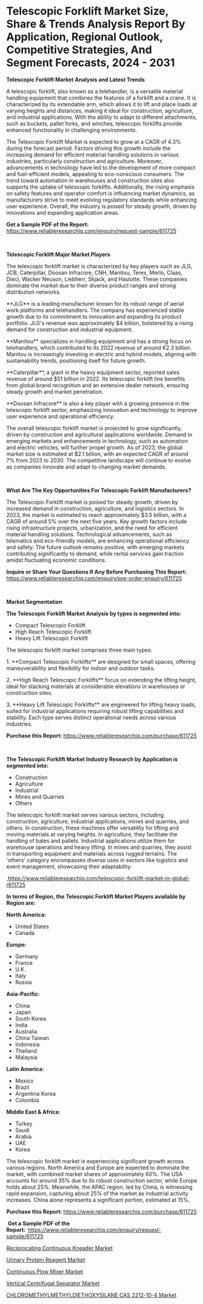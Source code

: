 <p><h1>Telescopic Forklift Market Size, Share & Trends Analysis Report By Application, Regional Outlook, Competitive Strategies, And Segment Forecasts, 2024 - 2031</h1></p><p><strong>Telescopic Forklift Market Analysis and Latest Trends</strong></p>
<p><p>A telescopic forklift, also known as a telehandler, is a versatile material handling equipment that combines the features of a forklift and a crane. It is characterized by its extendable arm, which allows it to lift and place loads at varying heights and distances, making it ideal for construction, agriculture, and industrial applications. With the ability to adapt to different attachments, such as buckets, pallet forks, and winches, telescopic forklifts provide enhanced functionality in challenging environments.</p><p>The Telescopic Forklift Market is expected to grow at a CAGR of 4.3% during the forecast period. Factors driving this growth include the increasing demand for efficient material handling solutions in various industries, particularly construction and agriculture. Moreover, advancements in technology have led to the development of more compact and fuel-efficient models, appealing to eco-conscious consumers. The trend toward automation in warehouses and construction sites also supports the uptake of telescopic forklifts. Additionally, the rising emphasis on safety features and operator comfort is influencing market dynamics, as manufacturers strive to meet evolving regulatory standards while enhancing user experience. Overall, the industry is poised for steady growth, driven by innovations and expanding application areas.</p></p>
<p><strong>Get a Sample PDF of the Report:&nbsp;</strong> <a href="https://www.reliableresearchiq.com/enquiry/request-sample/611725?utm_campaign=1461&utm_medium=2&utm_source=Github&utm_content=ia&utm_term=12102024&utm_id=telescopic-forklift">https://www.reliableresearchiq.com/enquiry/request-sample/611725</a></p>
<p>&nbsp;</p>
<p><strong>Telescopic Forklift Major Market Players</strong></p>
<p><p>The telescopic forklift market is characterized by key players such as JLG, JCB, Caterpillar, Doosan Infracore, CNH, Manitou, Terex, Merlo, Claas, Dieci, Wacker Neuson, Liebherr, Skjack, and Haulotte. These companies dominate the market due to their diverse product ranges and strong distribution networks.</p><p>**JLG** is a leading manufacturer known for its robust range of aerial work platforms and telehandlers. The company has experienced stable growth due to its commitment to innovation and expanding its product portfolio. JLG's revenue was approximately $4 billion, bolstered by a rising demand for construction and industrial equipment.</p><p>**Manitou** specializes in handling equipment and has a strong focus on telehandlers, which contributed to its 2022 revenue of around €2.3 billion. Manitou is increasingly investing in electric and hybrid models, aligning with sustainability trends, positioning itself for future growth.</p><p>**Caterpillar**, a giant in the heavy equipment sector, reported sales revenue of around $51 billion in 2022. Its telescopic forklift line benefits from global brand recognition and an extensive dealer network, ensuring steady growth and market penetration.</p><p>**Doosan Infracore** is also a key player with a growing presence in the telescopic forklift sector, emphasizing innovation and technology to improve user experience and operational efficiency.</p><p>The overall telescopic forklift market is projected to grow significantly, driven by construction and agricultural applications worldwide. Demand in emerging markets and enhancements in technology, such as automation and electric vehicles, will further propel growth. As of 2023, the global market size is estimated at $2.1 billion, with an expected CAGR of around 7% from 2023 to 2030. The competitive landscape will continue to evolve as companies innovate and adapt to changing market demands.</p></p>
<p>&nbsp;</p>
<p><strong>What Are The Key Opportunities For Telescopic Forklift Manufacturers?</strong></p>
<p><p>The Telescopic Forklift market is poised for steady growth, driven by increased demand in construction, agriculture, and logistics sectors. In 2023, the market is estimated to reach approximately $3.5 billion, with a CAGR of around 5% over the next five years. Key growth factors include rising infrastructure projects, urbanization, and the need for efficient material handling solutions. Technological advancements, such as telematics and eco-friendly models, are enhancing operational efficiency and safety. The future outlook remains positive, with emerging markets contributing significantly to demand, while rental services gain traction amidst fluctuating economic conditions.</p></p>
<p><strong>Inquire or Share Your Questions If Any Before Purchasing This Report:</strong> <a href="https://www.reliableresearchiq.com/enquiry/pre-order-enquiry/611725?utm_campaign=1461&utm_medium=2&utm_source=Github&utm_content=ia&utm_term=12102024&utm_id=telescopic-forklift">https://www.reliableresearchiq.com/enquiry/pre-order-enquiry/611725</a></p>
<p>&nbsp;</p>
<p><strong>Market Segmentation</strong></p>
<p><strong>The Telescopic Forklift Market Analysis by types is segmented into:</strong></p>
<p><ul><li>Compact Telescopic Forklift</li><li>High Reach Telescopic Forklift</li><li>Heavy Lift Telescopic Forklift</li></ul></p>
<p><p>The telescopic forklift market comprises three main types: </p><p>1. **Compact Telescopic Forklifts** are designed for small spaces, offering maneuverability and flexibility for indoor and outdoor tasks.</p><p>   </p><p>2. **High Reach Telescopic Forklifts** focus on extending the lifting height, ideal for stacking materials at considerable elevations in warehouses or construction sites.</p><p>3. **Heavy Lift Telescopic Forklifts** are engineered for lifting heavy loads, suited for industrial applications requiring robust lifting capabilities and stability. Each type serves distinct operational needs across various industries.</p></p>
<p><strong>Purchase this Report:&nbsp;</strong><a href="https://www.reliableresearchiq.com/purchase/611725?utm_campaign=1461&utm_medium=2&utm_source=Github&utm_content=ia&utm_term=12102024&utm_id=telescopic-forklift">https://www.reliableresearchiq.com/purchase/611725</a></p>
<p>&nbsp;</p>
<p><strong>The Telescopic Forklift Market Industry Research by Application is segmented into:</strong></p>
<p><ul><li>Construction</li><li>Agriculture</li><li>Industrial</li><li>Mines and Quarries</li><li>Others</li></ul></p>
<p><p>The telescopic forklift market serves various sectors, including construction, agriculture, industrial applications, mines and quarries, and others. In construction, these machines offer versatility for lifting and moving materials at varying heights. In agriculture, they facilitate the handling of bales and pallets. Industrial applications utilize them for warehouse operations and heavy lifting. In mines and quarries, they assist in transporting equipment and materials across rugged terrains. The 'others' category encompasses diverse uses in sectors like logistics and event management, showcasing their adaptability.</p></p>
<p><a href="https://www.reliableresearchiq.com/telescopic-forklift-market-in-global-r611725?utm_campaign=1461&utm_medium=2&utm_source=Github&utm_content=ia&utm_term=12102024&utm_id=telescopic-forklift">&nbsp;https://www.reliableresearchiq.com/telescopic-forklift-market-in-global-r611725</a></p>
<p><strong>In terms of Region, the Telescopic Forklift Market Players available by Region are:</strong></p>
<p>
    <p> <strong> North America: </strong>
        <ul>
            <li>United States</li>
            <li>Canada</li>
        </ul>
        </p> 
    <p> <strong> Europe: </strong>
        <ul>
            <li>Germany</li>
            <li>France</li>
            <li>U.K.</li>
            <li>Italy</li>
            <li>Russia</li>
        </ul>
        </p> 
    <p> <strong> Asia-Pacific: </strong>
        <ul>
            <li>China</li>
            <li>Japan</li>
            <li>South Korea</li>
            <li>India</li>
            <li>Australia</li>
            <li>China Taiwan</li>
            <li>Indonesia</li>
            <li>Thailand</li>
            <li>Malaysia</li>
        </ul>
        </p> 
    <p> <strong> Latin America: </strong>
        <ul>
            <li>Mexico</li>
            <li>Brazil</li>
            <li>Argentina Korea</li>
            <li>Colombia</li>
        </ul>
        </p> 
    <p> <strong> Middle East & Africa: </strong>
        <ul>
            <li>Turkey</li>
            <li>Saudi</li>
            <li>Arabia</li>
            <li>UAE</li>
            <li>Korea</li>
        </ul>
    </p>
    </p>
<p><p>The telescopic forklift market is experiencing significant growth across various regions. North America and Europe are expected to dominate the market, with combined market shares of approximately 60%. The USA accounts for around 35% due to its robust construction sector, while Europe holds about 25%. Meanwhile, the APAC region, led by China, is witnessing rapid expansion, capturing about 25% of the market as industrial activity increases. China alone represents a significant portion, estimated at 15%.</p></p>
<p><strong>Purchase this Report: </strong><a href="https://www.reliableresearchiq.com/purchase/611725?utm_campaign=1461&utm_medium=2&utm_source=Github&utm_content=ia&utm_term=12102024&utm_id=telescopic-forklift">https://www.reliableresearchiq.com/purchase/611725</a></p>
<p>&nbsp;<strong>Get a Sample PDF of the Report:&nbsp;&nbsp;</strong><a href="https://www.reliableresearchiq.com/enquiry/request-sample/611725?utm_campaign=1461&utm_medium=2&utm_source=Github&utm_content=ia&utm_term=12102024&utm_id=telescopic-forklift">https://www.reliableresearchiq.com/enquiry/request-sample/611725</a></p>
<p><strong></strong></p>
<p><p><a href="https://www.linkedin.com/pulse/reciprocating-continuous-kneader-market-global-share-ranking-es0me?utm_campaign=1461&utm_medium=2&utm_source=Github&utm_content=ia&utm_term=12102024&utm_id=telescopic-forklift">Reciprocating Continuous Kneader Market</a></p><p><a href="https://github.com/twableoafc/Market-Research-Report-List-1/blob/main/urinary-protein-reagent-market.md?utm_campaign=1461&utm_medium=2&utm_source=Github&utm_content=ia&utm_term=12102024&utm_id=telescopic-forklift">Urinary Protein Reagent Market</a></p><p><a href="https://www.linkedin.com/pulse/in-depth-continuous-plow-mixer-market-review-size-share-123cagr-c9twe?utm_campaign=1461&utm_medium=2&utm_source=Github&utm_content=ia&utm_term=12102024&utm_id=telescopic-forklift">Continuous Plow Mixer Market</a></p><p><a href="https://www.linkedin.com/pulse/insights-vertical-centrifugal-separator-market-size-which-expanding-sooxe?utm_campaign=1461&utm_medium=2&utm_source=Github&utm_content=ia&utm_term=12102024&utm_id=telescopic-forklift">Vertical Centrifugal Separator Market</a></p><p><a href="https://github.com/keitelmoprotinu/Market-Research-Report-List-1/blob/main/chloromethylmethyldiethoxysilane-cas-2212-10-4-market.md?utm_campaign=1461&utm_medium=2&utm_source=Github&utm_content=ia&utm_term=12102024&utm_id=telescopic-forklift">CHLOROMETHYLMETHYLDIETHOXYSILANE CAS 2212-10-4 Market</a></p></p>